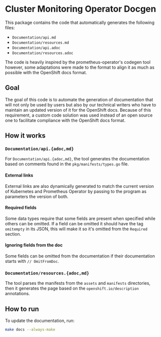 # Cluster Monitoring Operator Docgen

This package contains the code that automatically generates the following files:

* `Documentation/api.md`
* `Documentation/resources.md`
* `Documentation/api.adoc`
* `Documentation/resources.adoc`

The code is heavily inspired by the prometheus-operator's codegen tool however, some adaptations were made to the format to align it as much as possible with the OpenShift docs format.

## Goal

The goal of this code is to automate the generation of documentation that will not only be used by users but also by our technical writers who have to maintain an updated version of it for the OpenShift docs. Because of this requirement, a custom code solution was used instead of an open source one to facilitate compliance with the OpenShift docs format.

## How it works

### `Documentation/api.{adoc,md}`

For `Documentation/api.{adoc,md}`, the tool generates the documentation based on comments found in the `pkg/manifests/types.go` file.

#### External links

External links are also dynamically generated to match the current version of Kubernetes and Prometheus Operator by passing to the program as parameters the version of both.

#### Required fields

Some data types require that some fields are present when specified while others can be omitted. If a field can be omitted it should have the tag `omitempty` in its JSON, this will make it so it's omitted from the `Required` section.

#### Ignoring fields from the doc

Some fields can be omitted from the documentation if their documentation starts with `// OmitFromDoc`.

### `Documentation/resources.{adoc,md}`

The tool parses the manifests from the `assets` and `manifests` directories, then it generates the page based on the `openshift.io/description` annotations.

## How to run

To update the documentation, run:

```bash
make docs --always-make
```
